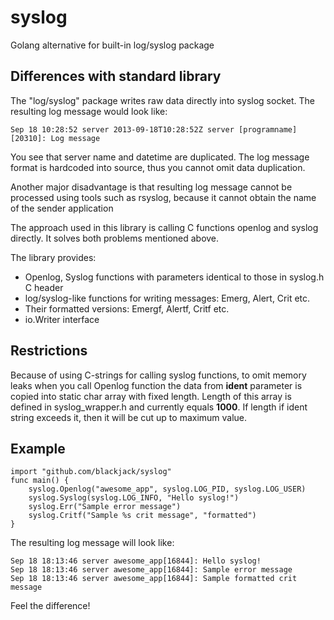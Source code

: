 syslog
======

Golang alternative for built-in log/syslog package

Differences with standard library
--------

The "log/syslog" package writes raw data directly into syslog socket.
The resulting log message would look like: 

    Sep 18 10:28:52 server 2013-09-18T10:28:52Z server [programname][20310]: Log message 

You see that server name and datetime are duplicated. The log message format is hardcoded into source, 
thus you cannot omit data duplication. 

Another major disadvantage is that resulting log message cannot be processed using tools such as rsyslog, 
because it cannot obtain the name of the sender application

The approach used in this library is calling C functions openlog and syslog directly.
It solves both problems mentioned above.

The library provides:
* Openlog, Syslog functions with parameters identical to those in syslog.h C header
* log/syslog-like functions for writing messages: Emerg, Alert, Crit etc.
* Their formatted versions: Emergf, Alertf, Critf etc.
* io.Writer interface


Restrictions
--------

Because of using C-strings for calling syslog functions, to omit memory leaks 
when you call Openlog function the data from **ident** parameter is copied into 
static char array with fixed length. Length of this array is defined in syslog_wrapper.h
and currently equals **1000**. If length if ident string exceeds it, then 
it will be cut up to maximum value.

Example
--------

    import "github.com/blackjack/syslog"
    func main() {
        syslog.Openlog("awesome_app", syslog.LOG_PID, syslog.LOG_USER)
        syslog.Syslog(syslog.LOG_INFO, "Hello syslog!")
        syslog.Err("Sample error message")
        syslog.Critf("Sample %s crit message", "formatted")
    }


The resulting log message will look like: 

    Sep 18 18:13:46 server awesome_app[16844]: Hello syslog!
    Sep 18 18:13:46 server awesome_app[16844]: Sample error message
    Sep 18 18:13:46 server awesome_app[16844]: Sample formatted crit message

Feel the difference!

